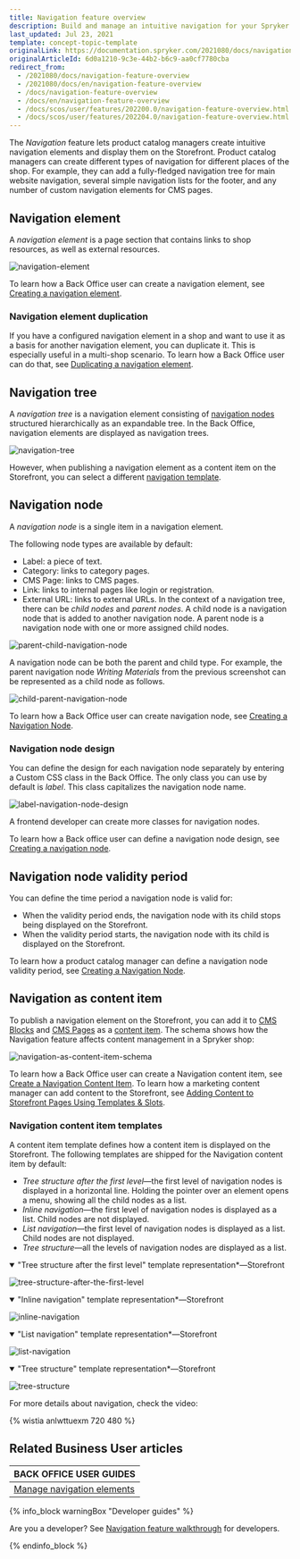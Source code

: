```yaml
---
title: Navigation feature overview
description: Build and manage an intuitive navigation for your Spryker shop.
last_updated: Jul 23, 2021
template: concept-topic-template
originalLink: https://documentation.spryker.com/2021080/docs/navigation-feature-overview
originalArticleId: 6d0a1210-9c3e-44b2-b6c9-aa0cf7780cba
redirect_from:
  - /2021080/docs/navigation-feature-overview
  - /2021080/docs/en/navigation-feature-overview
  - /docs/navigation-feature-overview
  - /docs/en/navigation-feature-overview
  - /docs/scos/user/features/202200.0/navigation-feature-overview.html
  - /docs/scos/user/features/202204.0/navigation-feature-overview.html
---
```


The *Navigation* feature lets product catalog managers create intuitive navigation elements and display them on the Storefront. Product catalog managers can create different types of navigation for different places of the shop. For example, they can add a fully-fledged navigation tree for main website navigation, several simple navigation lists for the footer, and any number of custom navigation elements for CMS pages.

## Navigation element

A *navigation element* is a page section that contains links to shop resources, as well as external resources.

![navigation-element](https://spryker.s3.eu-central-1.amazonaws.com/docs/Features/Navigation/Navigation/Navigation+Feature+Overview/navigation+element.png)

To learn how a Back Office user can create a navigation element, see [Creating a navigation element](/docs/scos/user/back-office-user-guides/{{page.version}}/content/navigation/managing-navigation-elements.html#creating-a-navigation-element).

### Navigation element duplication

If you have a configured navigation element in a shop and want to use it as a basis for another navigation element, you can duplicate it. This is especially useful in a multi-shop scenario.
To learn how a Back Office user can do that, see [Duplicating a navigation element](/docs/scos/user/back-office-user-guides/{{page.version}}/content/navigation/managing-navigation-elements.html#duplicating-a-navigation-element).

## Navigation tree

A *navigation tree* is a navigation element consisting of [navigation nodes](#navigation-node) structured hierarchically as an expandable tree.
In the Back Office, navigation elements are displayed as navigation trees.

![navigation-tree](https://spryker.s3.eu-central-1.amazonaws.com/docs/Features/Navigation/Navigation/Navigation+Feature+Overview/navigation-tree.png)

However, when publishing a navigation element as a content item on the Storefront, you can select a different [navigation template](#navigation-content-item-templates).

## Navigation node

A *navigation node* is a single item in a navigation element.

The following node types are available by default:
* Label: a piece of text.
* Category: links to category pages.
* CMS Page: links to CMS pages.
* Link: links to internal pages like login or registration.
* External URL: links to external URLs.
In the context of a navigation tree, there can be *child nodes* and *parent nodes*. A child node is a navigation node that is added to another navigation node. A parent node is a navigation node with one or more assigned child nodes.


![parent-child-navigation-node](https://spryker.s3.eu-central-1.amazonaws.com/docs/Features/Navigation/Navigation/Navigation+Feature+Overview/parent-child-navigation-node.png)


A navigation node can be both the parent and child type. For example, the parent navigation node *Writing Materials* from the previous screenshot can be represented as a child node as follows.

![child-parent-navigation-node](https://spryker.s3.eu-central-1.amazonaws.com/docs/Features/Navigation/Navigation/Navigation+Feature+Overview/child-parent-navigation-node.png)

To learn how a Back Office user can create navigation node, see [Creating a Navigation Node](/docs/scos/user/back-office-user-guides/{{page.version}}/content/navigation/managing-navigation-elements.html#creating-a-navigation-node).

### Navigation node design

You can define the design for each navigation node separately by entering a Custom CSS class in the Back Office.
The only class you can use by default is *label*. This class capitalizes the navigation node name.

![label-navigation-node-design](https://spryker.s3.eu-central-1.amazonaws.com/docs/Features/Navigation/Navigation/Navigation+Feature+Overview/label-navigation-node-design.png)


A frontend developer can create more classes for navigation nodes.

To learn how a Back office user can define a navigation node design, see [Creating a navigation node](/docs/scos/user/back-office-user-guides/{{page.version}}/content/navigation/managing-navigation-elements.html#creating-a-navigation-node).

## Navigation node validity period

You can define the time period a navigation node is valid for:
* When the validity period ends, the navigation node with its child stops being displayed on the Storefront.
* When the validity period starts, the navigation node with its child is displayed on the Storefront.

To learn how a product catalog manager can define a navigation node validity period, see [Creating a Navigation Node](/docs/scos/user/back-office-user-guides/{{page.version}}/content/navigation/managing-navigation-elements.html#creating-a-navigation-node).

## Navigation as content item

To publish a navigation element on the Storefront, you can add it to [CMS Blocks](/docs/pbc/all/content-management-system/cms-feature-overview/cms-blocks-overview.html) and [CMS Pages](/docs/pbc/all/content-management-system/cms-feature-overview/cms-pages-overview.html) as a [content item](/docs/scos/user/features/{{page.version}}/content-items-feature-overview.html).
The schema shows how the Navigation feature affects content management in a Spryker shop:

![navigation-as-content-item-schema](https://confluence-connect.gliffy.net/embed/image/a086fe4e-1d09-49ae-a181-ebd8b0f8c051.png?utm_medium=live&utm_source=custom)

To learn how a Back Office user can create a Navigation content item, see [Create a Navigation Content Item](/docs/scos/user/back-office-user-guides/{{page.version}}/content/content-items/creating-content-items.html#create-a-navigation-content-item).
To learn how a marketing content manager can add content to the Storefront, see [Adding Content to Storefront Pages Using Templates & Slots](/docs/scos/user/back-office-user-guides/{{page.version}}/content/best-practices-adding-content-to-the-storefront-pages-using-templates-and-slots.html).

### Navigation content item templates

A content item template defines how a content item is displayed on the Storefront. The following templates are shipped for the Navigation content item by default:

* *Tree structure after the first level*—the first level of navigation nodes is displayed in a horizontal line. Holding the pointer over an element opens a menu, showing all the child nodes as a list.
* *Inline navigation*—the first level of navigation nodes is displayed as a list. Child nodes are not displayed.
* *List navigation*—the first level of navigation nodes is displayed as a list. Child nodes are not displayed.
* *Tree structure*—all the levels of navigation nodes are displayed as a list.


<details open><summary markdown='span'>"Tree structure after the first level" template representation*—Storefront</summary>

![tree-structure-after-the-first-level](https://spryker.s3.eu-central-1.amazonaws.com/docs/Features/Navigation/Navigation/Navigation+Feature+Overview/tree-structure-after-the-first-level.png)

</details>

<details open><summary markdown='span'>"Inline navigation" template representation*—Storefront</summary>

![inline-navigation](https://spryker.s3.eu-central-1.amazonaws.com/docs/Features/Navigation/Navigation/Navigation+Feature+Overview/inline-navigation.png)

</details>

<details open><summary markdown='span'>"List navigation" template representation*—Storefront</summary>

![list-navigation](https://spryker.s3.eu-central-1.amazonaws.com/docs/Features/Navigation/Navigation/Navigation+Feature+Overview/list-navigation.png)

</details>

<details open><summary markdown='span'>"Tree structure" template representation*—Storefront</summary>

![tree-structure](https://spryker.s3.eu-central-1.amazonaws.com/docs/Features/Navigation/Navigation/Navigation+Feature+Overview/tree-structure.png)

</details>

For more details about navigation, check the video:

{% wistia anlwttuexm 720 480 %}

## Related Business User articles

|BACK OFFICE USER GUIDES|
|---|
| [Manage navigation elements](/docs/scos/user/back-office-user-guides/{{page.version}}/content/navigation/managing-navigation-elements.html)   |

{% info_block warningBox "Developer guides" %}

Are you a developer? See [Navigation feature walkthrough](/docs/scos/dev/feature-walkthroughs/{{page.version}}/navigation-feature-walkthrough/navigation-feature-walkthrough.html) for developers.

{% endinfo_block %}
